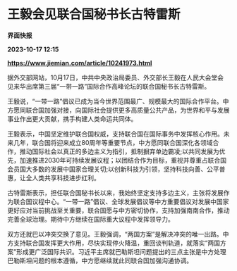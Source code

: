# 王毅会见联合国秘书长古特雷斯
**界面快报**

**2023-10-17 12:15**

**https://www.jiemian.com/article/10241973.html**

据外交部网站，10月17日，中共中央政治局委员、外交部长王毅在人民大会堂会见来华出席第三届“一带一路”国际合作高峰论坛的联合国秘书长古特雷斯。

王毅说，“一带一路”倡议已成为当今世界范围最广、规模最大的国际合作平台。中方愿同联合国加强对接，向国际社会提供更多高质量公共产品，为世界和平与发展事业作出更大贡献，携手构建人类命运共同体。

王毅表示，中国坚定维护联合国权威，支持联合国在国际事务中发挥核心作用。未来几年，联合国将迎来成立80周年等重要节点，中方愿同联合国深化各领域合作，推动国际社会以真正的多边主义为指引，抵制摒弃单边霸凌;以共同发展为优先，加速推进2030年可持续发展议程；以团结合作为目标，重视并尊重占联合国会员国大多数的发展中国家合理关切;以创新科技为引领，坚持科技向善、公平普惠，让全人类共享科技进步红利。

古特雷斯表示，担任联合国秘书长以来，我始终坚定支持多边主义，主张将发展作为联合国议程中心。“一带一路”倡议、全球发展倡议等中方重要倡议对发展中国家更好应对当前挑战至关重要，联合国愿与中方密切协作，支持加强南南合作，推动完善全球治理。期待中方继续在国际重大议程中发挥领导力。

双方还就巴以冲突交换了意见。王毅强调，“两国方案”是解决冲突的唯一出路。中方支持联合国发挥更大作用，尽快实现停火降温，重回谈判轨道，就落实“两国方案”形成更广泛国际共识。习近平主席就巴勒斯坦问题提出的三点主张是中方处理巴勒斯坦问题的根本遵循，中方愿继续就此同联合国加强沟通协调。
